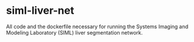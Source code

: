 # siml-liver-net
All code and the dockerfile necessary for running the Systems Imaging and Modeling Laboratory (SIML) liver segmentation network.
